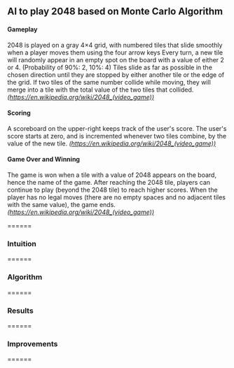 ## AI to play 2048 based on Monte Carlo Algorithm
#### Gameplay
2048 is played on a gray 4×4 grid, with numbered tiles that slide smoothly when a player moves them using the four arrow keys Every turn, a new tile will randomly appear in an empty spot on the board with a value of either 2 or 4. (Probability of 90%: 2, 10%: 4) Tiles slide as far as possible in the chosen direction until they are stopped by either another tile or the edge of the grid. If two tiles of the same number collide while moving, they will merge into a tile with the total value of the two tiles that collided. <i>(https://en.wikipedia.org/wiki/2048_(video_game))</i>

#### Scoring
A scoreboard on the upper-right keeps track of the user's score. The user's score starts at zero, and is incremented whenever two tiles combine, by the value of the new tile. <i>(https://en.wikipedia.org/wiki/2048_(video_game))</i>

#### Game Over and Winning
The game is won when a tile with a value of 2048 appears on the board, hence the name of the game. After reaching the 2048 tile, players can continue to play (beyond the 2048 tile) to reach higher scores. When the player has no legal moves (there are no empty spaces and no adjacent tiles with the same value), the game ends. <i>(https://en.wikipedia.org/wiki/2048_(video_game))</i>

======


### Intuition
======

### Algorithm
======

### Results
======

### Improvements
======
